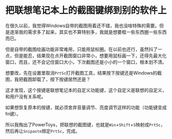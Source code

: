 # 把联想笔记本上的截图键绑到别的软件上

在很久以前，我觉得Windows自带的截图用着还不错，我也没啥特殊的需要。但是逐渐我的需求多了起来，其实也不算特别多，我就是想要框一些东西圈一些东西而已。

但是自带的截图绘画功能非常难用，只能用鼠标圈。在以前也还行，虽然抖了一点，但是能忍，结果现在点开截图窗口非常小，想要用鼠标画一下，还得先最大化窗口，而且，还不会记住窗口大小，下次截图还是小小的一个窗口，根本划不清。

想要改，先在设置里取消`PrtSc`打开截图工具，结果按下按键还是Windows的截图，我把截图卸载了，按下按键居然还是？

这才发现，这个按键是联想笔记本的自定义功能键，这个自定义是联想的自定义，和用户没有关系呢。

如果想恢复原本的按键，就必须舍弃音量调节、亮度调节这样的功能（功能键变成fn键）。

所以我掏出了PowerToys，把联想的截图键，也就是`Win`+`Shift`+`S`映射成`PrtSc`，然后再让`Snipaste`绑定`PrtSc`，完成。
